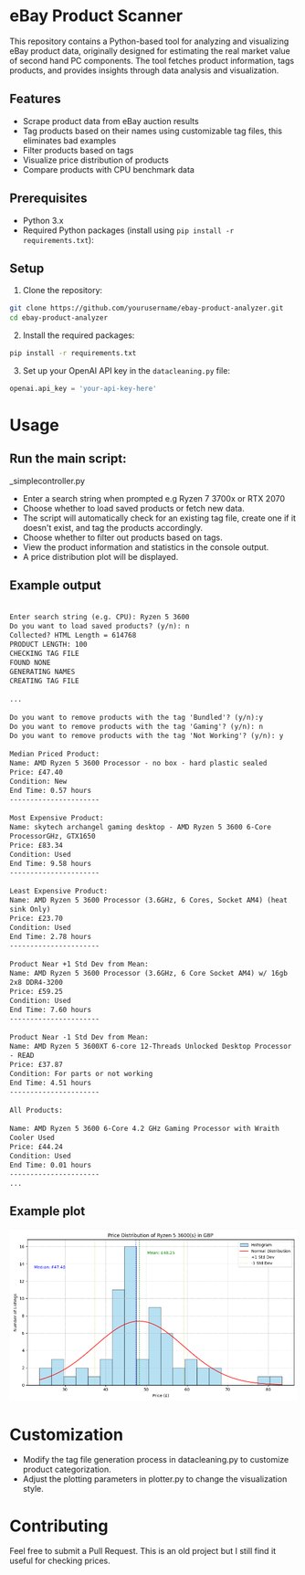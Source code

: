 # eBay Product Scanner

This repository contains a Python-based tool for analyzing and visualizing eBay product data, originally designed for estimating the real market value of second hand PC components. The tool fetches product information, tags products, and provides insights through data analysis and visualization.

## Features

- Scrape product data from eBay auction results
- Tag products based on their names using customizable tag files, this eliminates bad examples
- Filter products based on tags
- Visualize price distribution of products
- Compare products with CPU benchmark data

## Prerequisites

- Python 3.x
- Required Python packages (install using `pip install -r requirements.txt`):

## Setup

1. Clone the repository:

```bash
git clone https://github.com/yourusername/ebay-product-analyzer.git
cd ebay-product-analyzer
```

2. Install the required packages: 

```bash
pip install -r requirements.txt
```

3. Set up your OpenAI API key in the `datacleaning.py` file:
```python
openai.api_key = 'your-api-key-here'
```
# Usage 

## Run the main script:
_simplecontroller.py

- Enter a search string when prompted e.g Ryzen 7 3700x or RTX 2070
- Choose whether to load saved products or fetch new data.
- The script will automatically check for an existing tag file, create one if it doesn't exist, and tag the products accordingly.
- Choose whether to filter out products based on tags.
- View the product information and statistics in the console output.
- A price distribution plot will be displayed.

## Example output

```

Enter search string (e.g. CPU): Ryzen 5 3600 
Do you want to load saved products? (y/n): n
Collected? HTML Length = 614768
PRODUCT LENGTH: 100
CHECKING TAG FILE
FOUND NONE
GENERATING NAMES
CREATING TAG FILE

...

Do you want to remove products with the tag 'Bundled'? (y/n):y
Do you want to remove products with the tag 'Gaming'? (y/n): n
Do you want to remove products with the tag 'Not Working'? (y/n): y

Median Priced Product:
Name: AMD Ryzen 5 3600 Processor - no box - hard plastic sealed
Price: £47.40
Condition: New
End Time: 0.57 hours
----------------------

Most Expensive Product:
Name: skytech archangel gaming desktop - AMD Ryzen 5 3600 6-Core ProcessorGHz, GTX1650
Price: £83.34
Condition: Used
End Time: 9.58 hours
----------------------

Least Expensive Product:
Name: AMD Ryzen 5 3600 Processor (3.6GHz, 6 Cores, Socket AM4) (heat sink Only)
Price: £23.70
Condition: Used
End Time: 2.78 hours
----------------------

Product Near +1 Std Dev from Mean:
Name: AMD Ryzen 5 3600 Processor (3.6GHz, 6 Core Socket AM4) w/ 16gb 2x8 DDR4-3200
Price: £59.25
Condition: Used
End Time: 7.60 hours
----------------------

Product Near -1 Std Dev from Mean:
Name: AMD Ryzen 5 3600XT 6-core 12-Threads Unlocked Desktop Processor - READ
Price: £37.87
Condition: For parts or not working
End Time: 4.51 hours
----------------------

All Products:

Name: AMD Ryzen 5 3600 6-Core 4.2 GHz Gaming Processor with Wraith Cooler Used
Price: £44.24
Condition: Used
End Time: 0.01 hours
----------------------
...
```

## Example plot

![Alt text](example.png)

# Customization

- Modify the tag file generation process in datacleaning.py to customize product categorization.
- Adjust the plotting parameters in plotter.py to change the visualization style.

# Contributing
Feel free to submit a Pull Request. This is an old project but I still find it useful for checking prices. 
